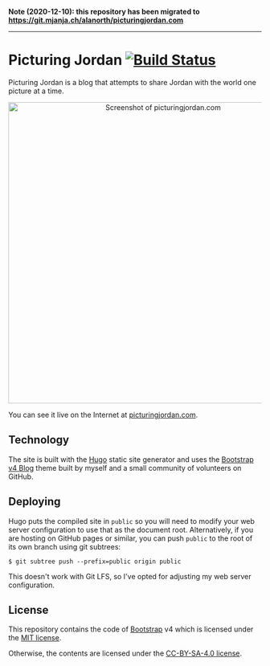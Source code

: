 **Note (2020-12-10): this repository has been migrated to https://git.mjanja.ch/alanorth/picturingjordan.com**

<hr/>

# Picturing Jordan [![Build Status](https://ci.mjanja.ch/api/badges/alanorth/picturingjordan.com/status.svg)](https://ci.mjanja.ch/alanorth/picturingjordan.com)
Picturing Jordan is a blog that attempts to share Jordan with the world one picture at a time.

<p align="center">
  <img width="600" alt="Screenshot of picturingjordan.com" src="https://raw.githubusercontent.com/alanorth/picturingjordan.com/master/screenshot.png">
</p>

You can see it live on the Internet at [picturingjordan.com](https://picturingjordan.com).

## Technology
The site is built with the [Hugo](https://gohugo.io) static site generator and uses the [Bootstrap v4 Blog](https://github.com/alanorth/hugo-theme-bootstrap4-blog) theme built by myself and a small community of volunteers on GitHub.

## Deploying
Hugo puts the compiled site in `public` so you will need to modify your web server configuration to use that as the document root. Alternatively, if you are hosting on GitHub pages or similar, you can push `public` to the root of its own branch using git subtrees:

```console
$ git subtree push --prefix=public origin public
```

This doesn't work with Git LFS, so I've opted for adjusting my web server configuration.

## License
This repository contains the code of [Bootstrap](https://github.com/twbs/bootstrap) v4 which is licensed under the [MIT license](https://github.com/twbs/bootstrap/blob/v4-dev/LICENSE).

Otherwise, the contents are licensed under the [CC-BY-SA-4.0 license](https://creativecommons.org/licenses/by-sa/4.0/).
